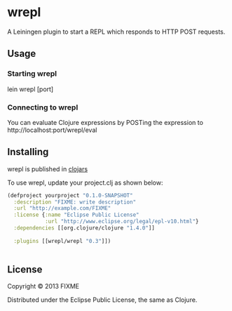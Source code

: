 # wrepl

A Leiningen plugin to start a REPL which responds to HTTP POST requests. 

## Usage
### Starting wrepl
lein wrepl [port]

### Connecting to wrepl
You can evaluate Clojure expressions by POSTing the expression to http://localhost:port/wrepl/eval 

## Installing
wrepl is published in [clojars](https://clojars.org/wrepl) 

To use wrepl, update your project.clj as shown below:

```clojure  
(defproject yourproject "0.1.0-SNAPSHOT"
  :description "FIXME: write description"
  :url "http://example.com/FIXME"
  :license {:name "Eclipse Public License"
            :url "http://www.eclipse.org/legal/epl-v10.html"}
  :dependencies [[org.clojure/clojure "1.4.0"]]
  
  :plugins [[wrepl/wrepl "0.3"]]) 
  
```

## License

Copyright © 2013 FIXME

Distributed under the Eclipse Public License, the same as Clojure.

